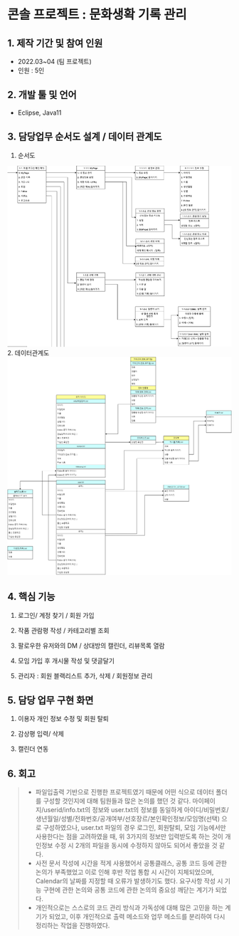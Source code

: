 # 콘솔 프로젝트 : 문화생확 기록 관리 



## 1. 제작 기간 및 참여 인원
* 2022.03~04 (팀 프로젝트)
* 인원 : 5인


## 2. 개발 툴 및 언어
* Eclipse, Java11 


## 3. 담당업무 순서도 설계 / 데이터 관계도
1. 순서도
<img src=".\Culture\문서\03.순서도\erd.png">
2. 데이터관계도
<img src=".\Culture\문서\06.데이터\4조_데이터관계도.png">

## 4. 핵심 기능
1. 로그인/ 계정 찾기 / 회원 가입

2. 작품 관람평 작성 / 카테고리별 조회 

3. 팔로우한 유저와의 DM / 상대방의 캘린더, 리뷰목록 열람

4. 모임 가입 후 개시물 작성 및 댓글달기

5. 관리자 : 회원 블랙리스트 추가, 삭제 / 회원정보 관리


## 5. 담당 업무 구현 화면
1. 이용자 개인 정보 수정 및 회원 탈퇴

2. 감상평 입력/ 삭제

3. 캘린더 연동


## 6. 회고
> * 파일입출력 기반으로 진행한 프로젝트였기 때문에 어떤 식으로 데이터 폴더를 구성할 것인지에 대해 팀원들과 많은 논의를 했던 것 같다. 
마이페이지/userid/info.txt의 정보와 user.txt의 정보를 동일하게 아이디/비밀번호/생년월일/성별/전화번호/공개여부/선호장르/본인확인정보/모임명(선택) 으로 구성하였으나, user.txt 파일의 경우 로그인, 회원탈퇴, 모임 기능에서만 사용한다는 점을 고려하였을 때, 위 3가지의 정보만 입력받도록 하는 것이 개인정보 수정 시 2개의 파일을 동시에 수정하지 않아도 되어서 좋았을 것 같다.
> * 사전 문서 작성에 시간을 적게 사용했어서 공통클래스, 공통 코드 등에 관한 논의가 부족했었고
이로 인해 후반 작업 통합 시 시간이 지체되었으며, Calendar의 날짜를 지정할 때 오류가 발생하기도 했다.  요구사항 작성 시 기능 구현에 관한 논의와 공통 코드에 관한 논의의 중요성 깨닫는 계기가 되었다.
> * 개인적으로는 스스로의 코드 관리 방식과 가독성에 대해 많은 고민을 하는 계기가 되었고, 이후 개인적으로 출력 메소드와 업무 메소드를 분리하여 다시 정리하는 작업을 진행하였다. 
